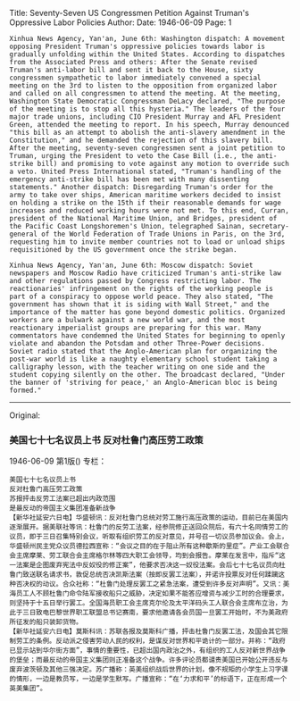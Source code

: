 Title: Seventy-Seven US Congressmen Petition Against Truman's Oppressive Labor Policies
Author:
Date: 1946-06-09
Page: 1

    Xinhua News Agency, Yan'an, June 6th: Washington dispatch: A movement opposing President Truman's oppressive policies towards labor is gradually unfolding within the United States. According to dispatches from the Associated Press and others: After the Senate revised Truman's anti-labor bill and sent it back to the House, sixty congressmen sympathetic to labor immediately convened a special meeting on the 3rd to listen to the opposition from organized labor and called on all congressmen to attend the meeting. At the meeting, Washington State Democratic Congressman DeLacy declared, "The purpose of the meeting is to stop all this hysteria." The leaders of the four major trade unions, including CIO President Murray and AFL President Green, attended the meeting to report. In his speech, Murray denounced "this bill as an attempt to abolish the anti-slavery amendment in the Constitution," and he demanded the rejection of this slavery bill. After the meeting, seventy-seven congressmen sent a joint petition to Truman, urging the President to veto the Case Bill (i.e., the anti-strike bill) and promising to vote against any motion to override such a veto. United Press International stated, "Truman's handling of the emergency anti-strike bill has been met with many dissenting statements." Another dispatch: Disregarding Truman's order for the army to take over ships, American maritime workers decided to insist on holding a strike on the 15th if their reasonable demands for wage increases and reduced working hours were not met. To this end, Curran, president of the National Maritime Union, and Bridges, president of the Pacific Coast Longshoremen's Union, telegraphed Sainan, secretary-general of the World Federation of Trade Unions in Paris, on the 3rd, requesting him to invite member countries not to load or unload ships requisitioned by the US government once the strike began.

    Xinhua News Agency, Yan'an, June 6th: Moscow dispatch: Soviet newspapers and Moscow Radio have criticized Truman's anti-strike law and other regulations passed by Congress restricting labor. The reactionaries' infringement on the rights of the working people is part of a conspiracy to oppose world peace. They also stated, "The government has shown that it is siding with Wall Street," and the importance of the matter has gone beyond domestic politics. Organized workers are a bulwark against a new world war, and the most reactionary imperialist groups are preparing for this war. Many commentators have condemned the United States for beginning to openly violate and abandon the Potsdam and other Three-Power decisions. Soviet radio stated that the Anglo-American plan for organizing the post-war world is like a naughty elementary school student taking a calligraphy lesson, with the teacher writing on one side and the student copying silently on the other. The broadcast declared, "Under the banner of 'striving for peace,' an Anglo-American bloc is being formed."



<hr /> 

Original: 


### 美国七十七名议员上书  反对杜鲁门高压劳工政策

1946-06-09
第1版()
专栏：

    美国七十七名议员上书
    反对杜鲁门高压劳工政策
    苏报抨击反劳工法案已超出内政范围
    是最反动的帝国主义集团准备新战争            
    【新华社延安六日电】华盛顿讯：反对杜鲁门总统对劳工施行高压政策的运动，目前已在美国内逐渐展开。据美联社等讯：杜鲁门的反劳工法案，经参院修正送回众院后，有六十名同情劳工的议员，即于三日召集特别会议，听取有组织劳工的反对意见，并号召一切议员参加议会。会上，华盛顿州民主党众议员德拉西宣称：“会议之目的在于阻止所有这种歇斯的里症”。产业工会联合会主席摩莱、劳工联合会主席格尔林等四大职工会领导，均到会报告。摩莱在发言中，指斥“这一法案是企图废弃宪法中反奴役的修正案”，他要求否决这一奴役法案。会后七十七名议员向杜鲁门致送联名请求书，敦促总统否决凯斯法案（按即反罢工法案），并诺许投票反对任何蹂躏这种否决权的动议。合众社称：“杜鲁门处理反罢工之紧急法案，遭受到许多反对声明”。又讯：美海员工人不顾杜鲁门命令陆军接收船只之威胁，决定如果不能答应增资与减少工时的合理要求，则坚持于十五日举行罢工。全国海员职工会主席克尔伦及太平洋码头工人联合会主席布立治，为此于三日致电巴黎世界职工联盟总书记赛南，要求他邀请各会员国一旦罢工开始时，不为美政府所征发的船只装卸货物。
    【新华社延安六日电】莫斯科讯：苏联各报及莫斯科广播，抨击杜鲁门反罢工法，及国会其它限制劳工的条例。反动派之侵害劳动人民的权利，是谋反对世界和平诡计的一部分。并称：“政府已显示站到华尔街方面”，事情的重要性，已超出国内政治之外，有组织的工人反对新世界战争的堡垒；而最反动的帝国主义集团则正准备这个战争。许多评论员都谴责美国已开始公开违反与废弃波茨顿及其他三强决定。苏广播称：英美组织战后世界的计划，像不规矩的小学生上习字课的情形，一边是教员写，一边是学生默写。广播宣称：“在‘力求和平’的标语下，正在形成一个英美集团”。
